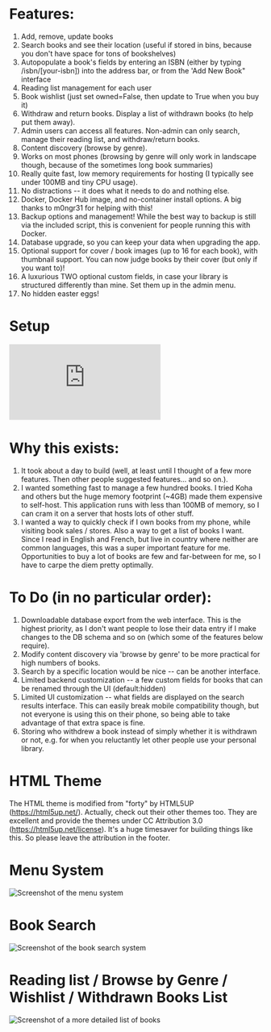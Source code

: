# Features:

1. Add, remove, update books
2. Search books and see their location (useful if stored in bins, because you don't have space for tons of bookshelves)
3. Autopopulate a book's fields by entering an ISBN (either by typing /isbn/[your-isbn]) into the address bar, or from the 'Add New Book" interface
4. Reading list management for each user
5. Book wishlist (just set owned=False, then update to True when you buy it)
6. Withdraw and return books. Display a list of withdrawn books (to help put them away).
7. Admin users can access all features. Non-admin can only search, manage their reading list, and withdraw/return books.
8. Content discovery (browse by genre).
9. Works on most phones (browsing by genre will only work in landscape though, because of the sometimes long book summaries)
10. Really quite fast, low memory requirements for hosting (I typically see under 100MB and tiny CPU usage).
11. No distractions -- it does what it needs to do and nothing else.
12. Docker, Docker Hub image, and no-container install options. A big thanks to m0ngr31 for helping with this!
13. Backup options and management! While the best way to backup is still via the included script, this is convenient for people running this with Docker.
14. Database upgrade, so you can keep your data when upgrading the app.
15. Optional support for cover / book images (up to 16 for each book), with thumbnail support. You can now judge books by their cover (but only if you want to)!
16. A luxurious TWO optional custom fields, in case your library is structured differently than mine. Set them up in the admin menu.
17. No hidden easter eggs!

# Setup

![Setup has moved to it's own file to keep things organized](https://github.com/seanboyce/ubiblio/blob/main/SETUP.md)

# Why this exists:

1. It took about a day to build (well, at least until I thought of a few more features. Then other people suggested features... and so on.).
2. I wanted something fast to manage a few hundred books. I tried Koha and others but the huge memory footprint (~4GB) made them expensive to self-host. This application runs with less than 100MB of memory, so I can cram it on a server that hosts lots of other stuff.
3. I wanted a way to quickly check if I own books from my phone, while visiting book sales / stores. Also a way to get a list of books I want. Since I read in English and French, but live in country where neither are common languages, this was a super important feature for me. Opportunities to buy a lot of books are few and far-between for me, so I have to carpe the diem pretty optimally.


# To Do (in no particular order):

1. Downloadable database export from the web interface. This is the highest priority, as I don't want people to lose their data entry if I make changes to the DB schema and so on (which some of the features below require). 
2. Modify content discovery via 'browse by genre' to be more practical for high numbers of books.
3. Search by a specific location would be nice -- can be another interface.
4. Limited backend customization -- a few custom fields for books that can be renamed through the UI (default:hidden)
5. Limited UI customization -- what fields are displayed on the search results interface. This can easily break mobile compatibility though, but not everyone is using this on their phone, so being able to take advantage of that extra space is fine.
6. Storing who withdrew a book instead of simply whether it is withdrawn or not, e.g. for when you reluctantly let other people use your personal library.


# HTML Theme
The HTML theme is modified from "forty" by HTML5UP (https://html5up.net/). Actually, check out their other themes too. They are excellent and provide the themes under CC Attribution 3.0 (https://html5up.net/license). It's a huge timesaver for building things like this. So please leave the attribution in the footer.

# Menu System
![Screenshot of the menu system](https://github.com/seanboyce/ubiblio/blob/main/ubiblio_menu.png)

# Book Search
![Screenshot of the book search system](https://github.com/seanboyce/ubiblio/blob/main/ubiblio_search.png)

# Reading list / Browse by Genre / Wishlist / Withdrawn Books List
![Screenshot of a more detailed list of books](https://github.com/seanboyce/ubiblio/blob/main/ubiblio_readling_list.png)
